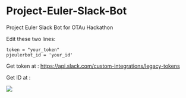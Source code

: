 # Project-Euler-Slack-Bot
Project Euler Slack Bot for OTAu Hackathon

Edit these two lines:

```
token = "your_token"
pjeulerbot_id = 'your_id'
```

Get token at : https://api.slack.com/custom-integrations/legacy-tokens

Get ID at : 

![](https://github.com/kuqadk3/Project-Euler-Slack-Bot/blob/master/id.jpg)

